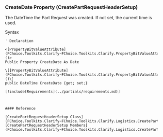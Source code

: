 ﻿### CreateDate Property (CreatePartRequestHeaderSetup)

The DateTime the Part Request was created. If not set, the current time is used.

Syntax

```vbnet
' Declaration

<[PropertyBitValueAttribute](FChoice.Toolkits.Clarify~FChoice.Toolkits.Clarify.PropertyBitValueAttribute.md)()>
Public Property CreateDate As Date

\[[PropertyBitValueAttribute](FChoice.Toolkits.Clarify~FChoice.Toolkits.Clarify.PropertyBitValueAttribute.md)()\]
public DateTime CreateDate {get; set;}

[!include[Requirements](../partials/requirements.md)]



#### Reference

[CreatePartRequestHeaderSetup Class](FChoice.Toolkits.Clarify~FChoice.Toolkits.Clarify.Logistics.CreatePartRequestHeaderSetup.md)  
[CreatePartRequestHeaderSetup Members](FChoice.Toolkits.Clarify~FChoice.Toolkits.Clarify.Logistics.CreatePartRequestHeaderSetup_members.md)